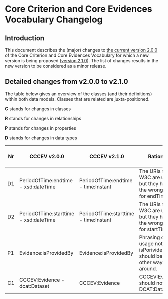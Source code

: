 # Core Criterion and Core Evidences Vocabulary Changelog

## Introduction


This document describes the (major) changes to [the current version 2.0.0](https://github.com/SEMICeu/CCCEV/tree/master/releases/2.00) of the Core Criterion and Core Evidences Vocabulary for which a new version is being proposed ([version 2.1.0](https://semiceu.github.io/CCCEV/releases/2.1.0/)). The list of changes results in the new version to be considered as a minor release.

## Detailed changes from v2.0.0 to v2.1.0

The table below gives an overview of the classes (and their definitions) within both data models. Classes that are related are juxta-positioned.

**C** stands for changes in classes

**R** stands for changes in relationships

**P** stands for changes in properties

**D** stands for changes in data types

| Nr | CCCEV v2.0.0 | CCCEV v2.1.0 | Rationale | GitHub / Change |
| -- | ------------ | ------------ | --------- | --------------- |
| D1  | PeriodOfTime:endtime - xsd:dateTime | PeriodOfTime:endtime - time:Instant | The URIs from W3C are used but they have the wrong range for endTime. | [#52](https://github.com/SEMICeu/CCCEV/issues/52) |
| D2  | PeriodOfTime:starttime - xsd:dateTime | PeriodOfTime:starttime - time:Instant | The URIs from W3C are used but they have the wrong range for startTime. | [#52](https://github.com/SEMICeu/CCCEV/issues/52) |
| P1  | Evidence:isProvidedBy | Evidence:isProvidedBy | Phrasing of the usage note of isPorividedBy should be the other way around. | [#47](https://github.com/SEMICeu/CCCEV/issues/47) |
| C1  | CCCEV:Evidence - dcat:Dataset | CCCEV:Evidence | CCCEV:Evidence should not be a DCAT:Dataset. | [#46](https://github.com/SEMICeu/CCCEV/issues/46) |
